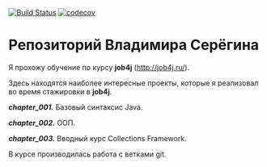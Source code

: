 [![Build Status](https://travis-ci.org/SereginSun/job4j.svg?branch=master)](https://travis-ci.org/SereginSun/job4j)
[![codecov](https://codecov.io/gh/SereginSun/job4j/branch/master/graph/badge.svg)](https://codecov.io/gh/SereginSun/job4j)

# Репозиторий Владимира Серёгина

Я прохожу обучение по курсу **job4j** (http://job4j.ru/).

Здесь находятся наиболее интересные проекты, которые я реализовал во время стажировки в **job4j**.

**_chapter_001._** Базовый синтаксис Java.

**_chapter_002._** ООП.

**_chapter_003._** Вводный курс Collections Framework.


В курсе производилась работа с ветками git.